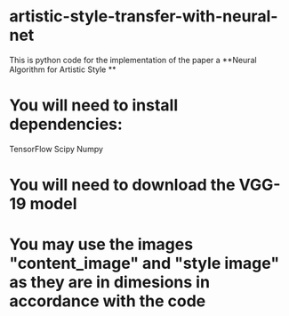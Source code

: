 # artistic-style-transfer-with-neural-net
This is python code for the implementation of the paper a **Neural Algorithm for Artistic Style **

# You will need to install dependencies:

TensorFlow
Scipy
Numpy
# You will need to download the VGG-19 model

# You may use the images "content_image" and "style image" as they are in dimesions in accordance with the code
